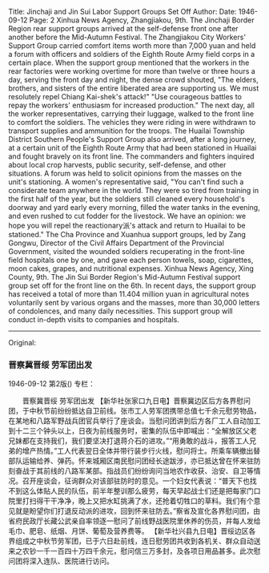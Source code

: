 Title: Jinchaji and Jin Sui Labor Support Groups Set Off
Author:
Date: 1946-09-12
Page: 2
Xinhua News Agency, Zhangjiakou, 9th. The Jinchaji Border Region rear support groups arrived at the self-defense front one after another before the Mid-Autumn Festival. The Zhangjiakou City Workers' Support Group carried comfort items worth more than 7,000 yuan and held a forum with officers and soldiers of the Eighth Route Army field corps in a certain place. When the support group mentioned that the workers in the rear factories were working overtime for more than twelve or three hours a day, serving the front day and night, the dense crowd shouted, "The elders, brothers, and sisters of the entire liberated area are supporting us. We must resolutely repel Chiang Kai-shek's attack!" "Use courageous battles to repay the workers' enthusiasm for increased production." The next day, all the worker representatives, carrying their luggage, walked to the front line to comfort the soldiers. The vehicles they were riding in were withdrawn to transport supplies and ammunition for the troops. The Huailai Township District Southern People's Support Group also arrived, after a long journey, at a certain unit of the Eighth Route Army that had been stationed in Huailai and fought bravely on its front line. The commanders and fighters inquired about local crop harvests, public security, self-defense, and other situations. A forum was held to solicit opinions from the masses on the unit's stationing. A women's representative said, "You can't find such a considerate team anywhere in the world. They were so tired from training in the first half of the year, but the soldiers still cleaned every household's doorway and yard early every morning, filled the water tanks in the evening, and even rushed to cut fodder for the livestock. We have an opinion: we hope you will repel the reactionary派's attack and return to Huailai to be stationed." The Cha Province and Xuanhua support groups, led by Zang Gongwu, Director of the Civil Affairs Department of the Provincial Government, visited the wounded soldiers recuperating in the front-line field hospitals one by one, and gave each person towels, soap, cigarettes, moon cakes, grapes, and nutritional expenses.
    Xinhua News Agency, Xing County, 9th. The Jin Sui Border Region's Mid-Autumn Festival support group set off for the front line on the 6th. In recent days, the support group has received a total of more than 11.404 million yuan in agricultural notes voluntarily sent by various organs and the masses, more than 30,000 letters of condolences, and many daily necessities. This support group will conduct in-depth visits to companies and hospitals.



<hr /> 

Original: 


### 晋察冀晋绥  劳军团出发

1946-09-12
第2版()
专栏：

　　晋察冀晋绥
    劳军团出发
    【新华社张家口九日电】晋察冀边区后方各界慰问团，于中秋节前纷纷抵达自卫前线。张市工人劳军团携带总值七千余元慰劳物品，在某地和八路军野战兵团官兵举行了座谈会。当慰问团讲到后方各厂工人自动加工到十二三个钟头以上，日夜为前线服务时，密集的队伍中即喊出：“全解放区父老兄妹都在支持我们，我们要坚决打退蒋介石的进攻。”“用勇敢的战斗，报答工人兄弟的增产热情。”工人代表翌日全体并带行装步行火线，慰问将士。所乘车辆撤出替部队运输给养、弹药。怀来城厢区南民慰问团经长途跋涉，亦已抵达曾在怀来驻防刻奋战于其前线的八路军某部。指战员们纷纷询问当地农作收获、治安、自卫等情况。召开座谈会，征询群众对该部驻防时的意见。一个妇女代表说：“普天下也找不到这么体贴人民的队伍，前半年整训那么疲劳，每天早起战士们还是把每家门口院里打扫得干干净净，晚上又把水缸挑满了水，还抢着切牲口的草料。我们有个意见就是盼望你们打退反动派的进攻，回到怀来驻防去。”察省及宣化各界慰问团，由省府民政厅长藏公武亲自率领逐一慰问了前线野战医院里休养的伤员，并每人发给毛巾、肥皂、纸烟、月饼、葡萄及营养费等。
    【新华社兴县九日电】晋绥边区各界组成之中秋节劳军团，已于六日赴前线，连日慰劳团共收到各机关、群众自动送来之农钞一千一百四十万四千余元，慰问信三万多封，及各项日用品甚多。此次慰问团将深入连队、医院进行访问。
